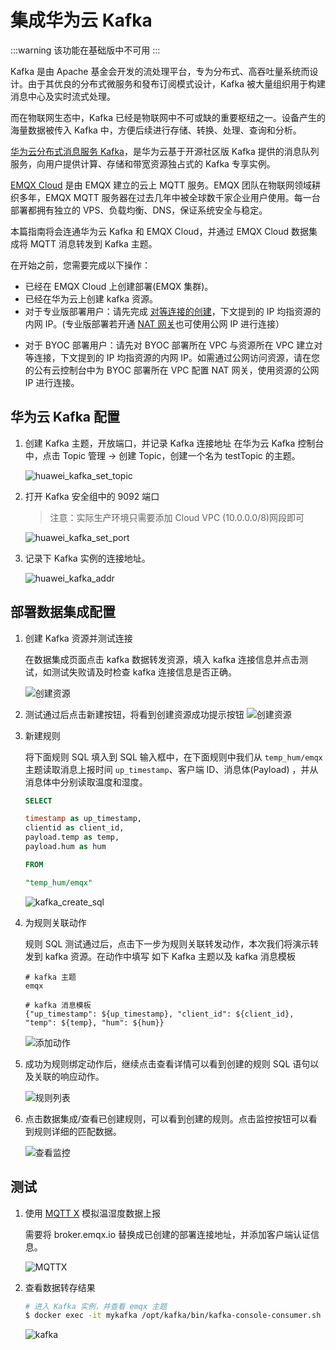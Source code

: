 # 集成华为云 Kafka

:::warning
该功能在基础版中不可用
:::

Kafka 是由 Apache 基金会开发的流处理平台，专为分布式、高吞吐量系统而设计。由于其优良的分布式微服务和發布订阅模式设计，Kafka 被大量组织用于构建消息中心及实时流式处理。

而在物联网生态中，Kafka 已经是物联网中不可或缺的重要枢纽之一。设备产生的海量数据被传入 Kafka 中，方便后续进行存储、转换、处理、查询和分析。

[华为云分布式消息服务 Kafka](https://www.huaweicloud.com/product/dmskafka.html)，是华为云基于开源社区版 Kafka
提供的消息队列服务，向用户提供计算、存储和带宽资源独占式的 Kafka 专享实例。

[EMQX Cloud](https://www.emqx.com/zh/cloud) 是由 EMQX 建立的云上 MQTT 服务。EMQX 团队在物联网领域耕织多年，EMQX MQTT
服务器在过去几年中被全球数千家企业用户使用。每一台部署都拥有独立的 VPS、负载均衡、DNS，保证系统安全与稳定。

本篇指南将会连通华为云 Kafka 和 EMQX Cloud，并通过 EMQX Cloud 数据集成将 MQTT 消息转发到 Kafka 主题。

在开始之前，您需要完成以下操作：

* 已经在 EMQX Cloud 上创建部署(EMQX 集群)。
* 已经在华为云上创建 kafka 资源。
* 对于专业版部署用户：请先完成 [对等连接的创建](../deployments/vpc_peering.md)，下文提到的 IP 均指资源的内网 IP。(专业版部署若开通 [NAT 网关](../vas/nat-gateway.md)也可使用公网 IP 进行连接）
- 对于 BYOC 部署用户：请先对 BYOC 部署所在 VPC 与资源所在 VPC 建立对等连接，下文提到的 IP 均指资源的内网 IP。如需通过公网访问资源，请在您的公有云控制台中为 BYOC 部署所在 VPC 配置 NAT 网关，使用资源的公网 IP 进行连接。


## 华为云 Kafka 配置

1. 创建 Kafka 主题，开放端口，并记录 Kafka 连接地址 在华为云 Kafka 控制台中，点击 Topic 管理 -> 创建 Topic，创建一个名为 testTopic 的主题。

   ![huawei_kafka_set_topic](./_assets/huawei_kafka_set_topic.png)

2. 打开 Kafka 安全组中的 9092 端口

   > 注意：实际生产环境只需要添加 Cloud VPC (10.0.0.0/8)网段即可

   ![huawei_kafka_set_port](./_assets/huawei_kafka_set_port.png)

3. 记录下 Kafka 实例的连接地址。

   ![huawei_kafka_addr](./_assets/huawei_kafka_addr.png)


## 部署数据集成配置

1. 创建 Kafka 资源并测试连接

   在数据集成页面点击 kafka 数据转发资源，填入 kafka 连接信息并点击测试，如测试失败请及时检查 kafka 连接信息是否正确。

   ![创建资源](./_assets/kafka_create_resource.png)

2. 测试通过后点击新建按钮，将看到创建资源成功提示按钮
   ![创建资源](./_assets/kafka_created_successfully.png)

3. 新建规则

   将下面规则 SQL 填入到 SQL 输入框中，在下面规则中我们从 `temp_hum/emqx` 主题读取消息上报时间 `up_timestamp`、客户端 ID、消息体(Payload)
   ，并从消息体中分别读取温度和湿度。

   ```sql
   SELECT 
   
   timestamp as up_timestamp,
   clientid as client_id, 
   payload.temp as temp, 
   payload.hum as hum
   
   FROM
   
   "temp_hum/emqx"
   ```
   ![kafka_create_sql](./_assets/kafka_create_sql.png)

4. 为规则关联动作

   规则 SQL 测试通过后，点击下一步为规则关联转发动作，本次我们将演示转发到 kafka 资源。在动作中填写 如下 Kafka 主题以及 kafka 消息模板

   ```
   # kafka 主题
   emqx
   
   # kafka 消息模板
   {"up_timestamp": ${up_timestamp}, "client_id": ${client_id}, "temp": ${temp}, "hum": ${hum}}
   ```
   ![添加动作](./_assets/kafka_action.png)

5. 成功为规则绑定动作后，继续点击查看详情可以看到创建的规则 SQL 语句以及关联的响应动作。

   ![规则列表](./_assets/kafka_rule_engine_detail.png)

6. 点击数据集成/查看已创建规则，可以看到创建的规则。点击监控按钮可以看到规则详细的匹配数据。

   ![查看监控](./_assets/kafka_monitor.png)


## 测试

1. 使用 [MQTT X](https://mqttx.app/) 模拟温湿度数据上报

   需要将 broker.emqx.io 替换成已创建的部署连接地址，并添加客户端认证信息。

   ![MQTTX](./_assets/mqttx_publish.png)

2. 查看数据转存结果

    ```bash
    # 进入 Kafka 实例，并查看 emqx 主题
    $ docker exec -it mykafka /opt/kafka/bin/kafka-console-consumer.sh --bootstrap-server <broker IP>:9092  --topic emqx --from-beginning
    ```
   ![kafka](./_assets/kafka_query_result.png)

